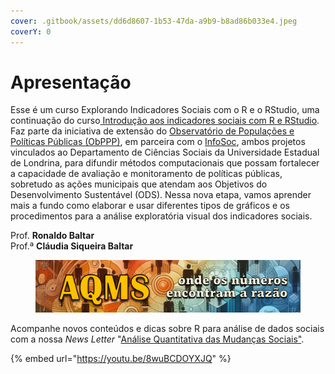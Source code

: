 ```yaml
---
cover: .gitbook/assets/dd6d8607-1b53-47da-a9b9-b8ad86b033e4.jpeg
coverY: 0
---
```


# Apresentação

Esse é um curso Explorando Indicadores Sociais com o R e o RStudio, uma continuação do curso[ Introdução aos indicadores sociais com R e RStudio](https://app.gitbook.com/o/xhLINJN7nfpA0prxJ4rN/s/c0UTZCDijknncLk8tHqZ/). Faz parte da iniciativa de extensão do [Observatório de Populações e Políticas Públicas (ObPPP)](https://populacoes.info), em parceira com o [InfoSoc](http://uel.br/projetos/infosoc), ambos projetos vinculados ao Departamento de Ciências Sociais da Universidade Estadual de Londrina, para difundir métodos computacionais que possam fortalecer a capacidade de avaliação e monitoramento de políticas públicas, sobretudo as ações municipais que atendam aos Objetivos do Desenvolvimento Sustentável (ODS). Nessa nova etapa, vamos aprender mais a fundo como elaborar e usar diferentes tipos de gráficos e os procedimentos para a análise exploratória visual dos indicadores sociais.

Prof. **Ronaldo Baltar** \
Prof.ª **Cláudia Siqueira Baltar**

<figure><img src=".gitbook/assets/banner_podcast_aqms.jpg" alt=""><figcaption></figcaption></figure>

Acompanhe novos conteúdos e dicas sobre R para análise de dados sociais com a nossa _News Letter_ "[Análise Quantitativa das Mudanças Sociais"](https://aqms.substack.com/).

{% embed url="https://youtu.be/8wuBCDOYXJQ" %}
